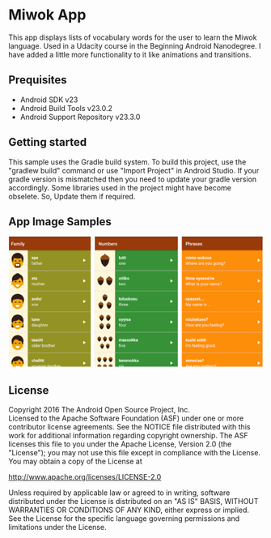 <h1>Miwok App</h1>
<p>This app displays lists of vocabulary words for the user to learn the Miwok language. 
Used in a Udacity course in the Beginning Android Nanodegree. I have added a little more functionality to it
like animations and transitions.</p>

<h2> Prequisites </h2>
<ul>
  <li>Android SDK v23</li>
  <li>Android Build Tools v23.0.2</li>
  <li>Android Support Repository v23.3.0</li>
</ul>

<h2> Getting started </h2>
<p>This sample uses the Gradle build system. 
To build this project, use the "gradlew build" command or use "Import Project" in Android Studio. 
If your gradle version is mismatched then you need to update your gradle version accordingly.
Some libraries used in the project might have become obselete. So, Update them if required.<p>

<h2>App Image Samples</h2>
<p align="center">
    <img src ="https://github.com/Shubhraaaj/Miwok/blob/master/app/src/main/res/drawable-hdpi/miwok.png" />
 </p>
 
<h2> License </h2>
<p> Copyright 2016 The Android Open Source Project, Inc.<br>
Licensed to the Apache Software Foundation (ASF) under one or more contributor license agreements. 
See the NOTICE file distributed with this work for additional information regarding copyright ownership. 
The ASF licenses this file to you under the Apache License, Version 2.0 (the "License"); 
you may not use this file except in compliance with the License. You may obtain a copy of the License at<br>

http://www.apache.org/licenses/LICENSE-2.0 <br>

Unless required by applicable law or agreed to in writing, software distributed under the License is distributed on an "AS IS" BASIS, 
WITHOUT WARRANTIES OR CONDITIONS OF ANY KIND, either express or implied. See the License for the specific language governing permissions 
and limitations under the License.<p>
